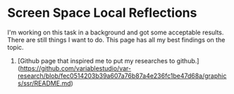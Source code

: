# Screen Space Local Reflections

I'm working on this task in a background and got some acceptable results. There are still things I want to do. This page has all my best findings on the topic.

1. [Github page that inspired me to put my researches to github.]
(https://github.com/variablestudio/var-research/blob/fec0514203b39a607a76b87a4e236fc1be47d68a/graphics/ssr/README.md)



